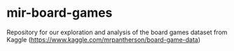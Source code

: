 # mir-board-games
Repository for our exploration and analysis of the board games dataset from Kaggle (https://www.kaggle.com/mrpantherson/board-game-data)
